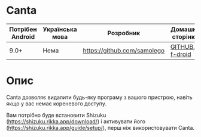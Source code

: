 # Canta

| Потрібен Android | Українська мова | Розробник | Домашня сторінка |
|---|---|---|---|
| 9.0+ | Нема | https://github.com/samolego | [GITHUB](https://github.com/samolego/Canta/tree/master), [f-droid](https://f-droid.org/en/packages/org.samo_lego.canta/) |
# Опис
Canta дозволяє видалити будь-яку програму
з вашого пристрою, навіть якщо у вас немає кореневого доступу.

Вам потрібно буде встановити Shizuku (https://shizuku.rikka.app/download/)
і активувати його (https://shizuku.rikka.app/guide/setup/), перш ніж використовувати Canta.
